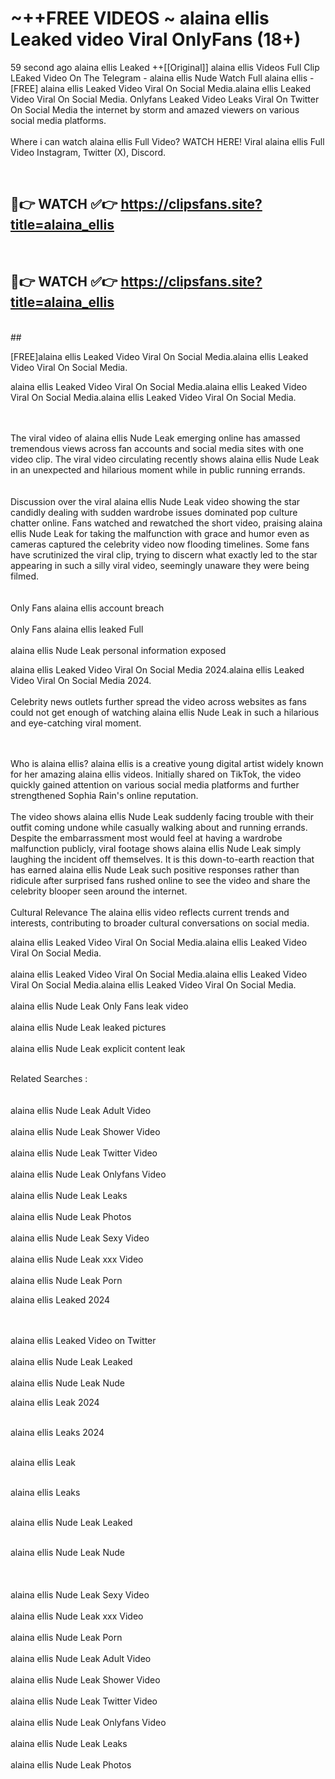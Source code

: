 # ~++FREE VIDEOS ~ alaina ellis Leaked video Viral OnlyFans (18+)<br>


59 second ago alaina ellis Leaked ++[[Original]] alaina ellis Videos Full Clip LEaked Video On The Telegram  - alaina ellis Nude  Watch Full alaina ellis - [FREE] alaina ellis Leaked Video Viral On Social Media.alaina ellis Leaked Video Viral On Social Media.   Onlyfans Leaked Video Leaks Viral On Twitter On Social Media the internet by storm and amazed viewers on various social media platforms. <br><br>
Where i can watch alaina ellis Full Video? WATCH HERE! Viral alaina ellis Full Video Instagram, Twitter (X), Discord. <br>


 <br>

##  🔴👉 WATCH ✅👉  <a href="https://clipsfans.site?title=alaina_ellis&ref=git">https://clipsfans.site?title=alaina_ellis</a> <br>
  <br>

##  🔴👉 WATCH ✅👉  <a href="https://clipsfans.site?title=alaina_ellis&ref=git">https://clipsfans.site?title=alaina_ellis</a> <br>
  <br>
  ##



[FREE]alaina ellis Leaked Video Viral On Social Media.alaina ellis Leaked Video Viral On Social Media. <br>

alaina ellis Leaked Video Viral On Social Media.alaina ellis Leaked Video Viral On Social Media.alaina ellis Leaked Video Viral On Social Media. <br>


  <br>

  <br>
The viral video of alaina ellis Nude Leak emerging online has amassed tremendous views across fan accounts and social media sites with one video clip. The viral video circulating recently shows alaina ellis Nude Leak in an unexpected and hilarious moment while in public running errands.<br>
<br>


<br>
Discussion over the viral alaina ellis Nude Leak video showing the star candidly dealing with sudden wardrobe issues dominated pop culture chatter online. Fans watched and rewatched the short video, praising alaina ellis Nude Leak for taking the malfunction with grace and humor even as cameras captured the celebrity video now flooding timelines. Some fans have scrutinized the viral clip, trying to discern what exactly led to the star appearing in such a silly viral video, seemingly unaware they were being filmed.<br>
<br>
<br> 
Only Fans alaina ellis account breach<br>
<br>
Only Fans alaina ellis leaked Full <br>
<br>
alaina ellis Nude Leak personal information exposed<br>

alaina ellis Leaked Video Viral On Social Media 2024.alaina ellis Leaked Video Viral On Social Media 2024. <br>
<br>
Celebrity news outlets further spread the video across websites as fans could not get enough of watching alaina ellis Nude Leak in such a hilarious and eye-catching viral moment.<br>
<br>

<br>
Who is alaina ellis? alaina ellis is a creative young digital artist widely known for her amazing alaina ellis videos. Initially shared on TikTok, the video quickly gained attention on various social media platforms and further strengthened Sophia Rain's online reputation.<br>
<br>
The video shows alaina ellis Nude Leak suddenly facing trouble with their outfit coming undone while casually walking about and running errands. Despite the embarrassment most would feel at having a wardrobe malfunction publicly, viral footage shows alaina ellis Nude Leak simply laughing the incident off themselves. It is this down-to-earth reaction that has earned alaina ellis Nude Leak such positive responses rather than ridicule after surprised fans rushed online to see the video and share the celebrity blooper seen around the internet.<br>
<br>
Cultural Relevance The alaina ellis video reflects current trends and interests, contributing to broader cultural conversations on social media.<br>

alaina ellis Leaked Video Viral On Social Media.alaina ellis Leaked Video Viral On Social Media.<br>
<br>
alaina ellis Leaked Video Viral On Social Media.alaina ellis Leaked Video Viral On Social Media.alaina ellis Leaked Video Viral On Social Media.<br>
<br>
alaina ellis Nude Leak Only Fans leak video<br>
<br>
alaina ellis Nude Leak leaked pictures<br>
<br>
alaina ellis Nude Leak explicit content leak<br>


<br>
Related Searches :<br>
<br>

<br>
alaina ellis Nude Leak Adult Video<br>
<br>
alaina ellis Nude Leak Shower Video<br>
<br>
alaina ellis Nude Leak Twitter Video<br>
<br>
alaina ellis Nude Leak Onlyfans Video<br>
<br>
alaina ellis Nude Leak Leaks<br>
<br>
alaina ellis Nude Leak Photos<br>

<br>
alaina ellis Nude Leak Sexy Video<br>
<br>
alaina ellis Nude Leak xxx Video<br>
<br>
alaina ellis Nude Leak Porn<br>

alaina ellis  Leaked 2024 <br> <br>
<br>

alaina ellis Leaked Video on Twitter <br>
<br>
alaina ellis Nude Leak Leaked<br>
<br>
alaina ellis Nude Leak Nude<br>


alaina ellis  Leak 2024 <br> <br>



alaina ellis  Leaks 2024 <br> <br>



 
alaina ellis  Leak<br> <br>



alaina ellis  Leaks<br> <br>


alaina ellis Nude Leak Leaked<br> <br>

alaina ellis Nude Leak Nude<br> <br>
<br> <br>
alaina ellis Nude Leak Sexy Video
<br> <br>
alaina ellis Nude Leak xxx Video
<br> <br>
alaina ellis Nude Leak Porn
<br> <br>
alaina ellis Nude Leak Adult Video
<br> <br>
alaina ellis Nude Leak Shower Video
<br> <br>
alaina ellis Nude Leak Twitter Video
<br> <br>
alaina ellis Nude Leak Onlyfans Video
<br> <br>
alaina ellis Nude Leak Leaks
<br> <br>
alaina ellis Nude Leak Photos






</p>




 



</p>










